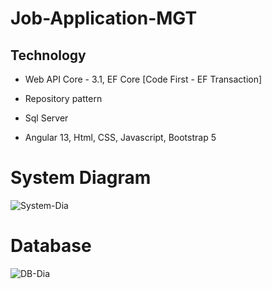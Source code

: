 # Job-Application-MGT

Technology
----------
- Web API Core - 3.1, EF Core [Code First - EF Transaction]

- Repository pattern

- Sql Server

- Angular 13, Html, CSS, Javascript, Bootstrap 5


# System Diagram

![System-Dia](https://user-images.githubusercontent.com/26190114/220986723-f4080e0f-19f7-41d9-afbf-3e9d299b43fe.png)


# Database

![DB-Dia](https://user-images.githubusercontent.com/26190114/220971852-ce190600-b3a7-41d2-af06-adf2c22f3712.PNG)

